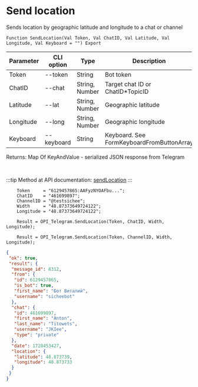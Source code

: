 ﻿---
sidebar_position: 8
---

# Send location
 Sends location by geographic latitude and longitude to a chat or channel



`Function SendLocation(Val Token, Val ChatID, Val Latitude, Val Longitude, Val Keyboard = "") Export`

  | Parameter | CLI option | Type | Description |
  |-|-|-|-|
  | Token | --token | String | Bot token |
  | ChatID | --chat | String, Number | Target chat ID or ChatID*TopicID |
  | Latitude | --lat | String, Number | Geographic latitude |
  | Longitude | --long | String, Number | Geographic longitude |
  | Keyboard | --keyboard | String | Keyboard. See FormKeyboardFromButtonArray |

  
  Returns:  Map Of KeyAndValue - serialized JSON response from Telegram

<br/>

:::tip
Method at API documentation: [sendLocation](https://core.telegram.org/bots/api#sendlocation)
:::
<br/>


```bsl title="Code example"
    Token     = "6129457865:AAFyzNYOAFbu...";
    ChatID    = "461699897";
    ChannelID = "@testsichee";
    Width     = "48.87373649724122";
    Longitude = "48.87373649724122";

    Result = OPI_Telegram.SendLocation(Token, ChatID, Width, Longitude);

    Result = OPI_Telegram.SendLocation(Token, ChannelID, Width, Longitude);
```
 



```json title="Result"
{
 "ok": true,
 "result": {
  "message_id": 8312,
  "from": {
   "id": 6129457865,
   "is_bot": true,
   "first_name": "Бот Виталий",
   "username": "sicheebot"
  },
  "chat": {
   "id": 461699897,
   "first_name": "Anton",
   "last_name": "Titowets",
   "username": "JKIee",
   "type": "private"
  },
  "date": 1728453427,
  "location": {
   "latitude": 48.873739,
   "longitude": 48.873733
  }
 }
}
```
